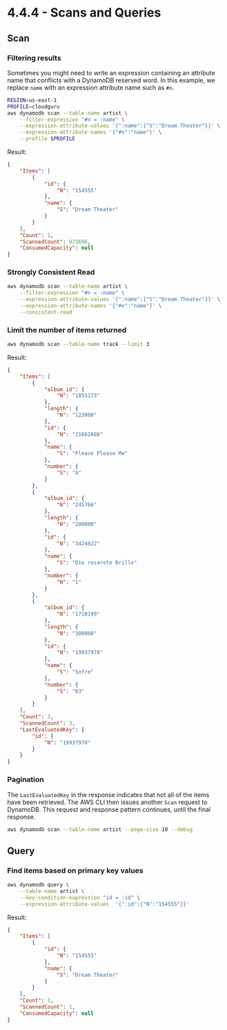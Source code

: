 # 4.4.4 - Scans and Queries

## Scan

### Filtering results

Sometimes you might need to write an expression containing an attribute name that conflicts with a DynamoDB reserved word. In this example, we replace `name` with an expression attribute name such as `#n`.

```sh
REGION=us-east-1
PROFILE=cloudguru
aws dynamodb scan --table-name artist \
    --filter-expression "#n = :name" \
    --expression-attribute-values '{":name":{"S":"Dream Theater"}}' \
    --expression-attribute-names '{"#n":"name"}' \
    --profile $PROFILE
```

Result:

```json
{
    "Items": [
        {
            "id": {
                "N": "154555"
            },
            "name": {
                "S": "Dream Theater"
            }
        }
    ],
    "Count": 1,
    "ScannedCount": 973696,
    "ConsumedCapacity": null
}
```

### Strongly Consistent Read

```sh
aws dynamodb scan --table-name artist \
    --filter-expression "#n = :name" \
    --expression-attribute-values '{":name":{"S":"Dream Theater"}}' \
    --expression-attribute-names '{"#n":"name"}' \
    --consistent-read
```

### Limit the number of items returned

```sh
aws dynamodb scan --table-name track --limit 3
```

Result:

```json
{
    "Items": [
        {
            "album_id": {
                "N": "1855173"
            },
            "length": {
                "N": "123000"
            },
            "id": {
                "N": "21662086"
            },
            "name": {
                "S": "Please Please Me"
            },
            "number": {
                "S": "A"
            }
        },
        {
            "album_id": {
                "N": "245766"
            },
            "length": {
                "N": "280000"
            },
            "id": {
                "N": "3424622"
            },
            "name": {
                "S": "Die rosarote Brille"
            },
            "number": {
                "N": "1"
            }
        },
        {
            "album_id": {
                "N": "1710199"
            },
            "length": {
                "N": "300000"
            },
            "id": {
                "N": "19937970"
            },
            "name": {
                "S": "Sofre"
            },
            "number": {
                "S": "B3"
            }
        }
    ],
    "Count": 3,
    "ScannedCount": 3,
    "LastEvaluatedKey": {
        "id": {
            "N": "19937970"
        }
    }
}
```

### Pagination

The `LastEvaluatedKey` in the response indicates that not all of the items have been retrieved. The AWS CLI then issues another `Scan` request to DynamoDB. This request and response pattern continues, until the final response.

```sh
aws dynamodb scan --table-name artist --page-size 10 --debug
```

## Query

### Find items based on primary key values

```sh
aws dynamodb query \
    --table-name artist \
    --key-condition-expression "id = :id" \
    --expression-attribute-values  '{":id":{"N":"154555"}}'
```

Result:

```json
{
    "Items": [
        {
            "id": {
                "N": "154555"
            },
            "name": {
                "S": "Dream Theater"
            }
        }
    ],
    "Count": 1,
    "ScannedCount": 1,
    "ConsumedCapacity": null
}
```
